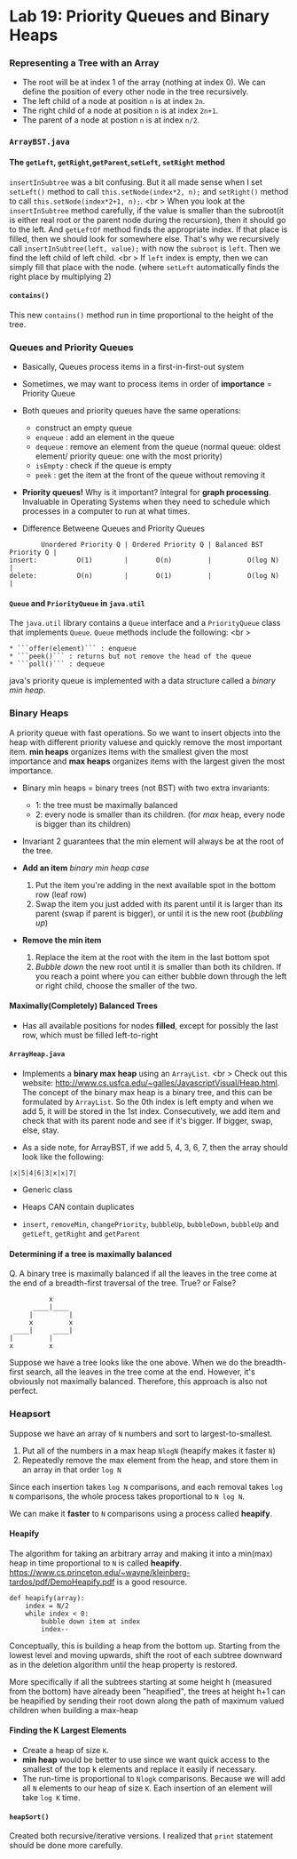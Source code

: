 Lab 19: Priority Queues and Binary Heaps
===

### Representing a Tree with an Array

* The root will be at index 1 of the array (nothing at index 0). We can define the position of every other node in the tree recursively.
* The left child of a node at position ```n``` is at index ```2n```.
* The right child of a node at position ```n``` is at index ```2n+1```.
* The parent of a node at postion ```n``` is at index ```n/2```.

### ```ArrayBST.java```

#### The ```getLeft```, ```getRight```,```getParent```,```setLeft```, ```setRight``` method
```insertInSubtree``` was a bit confusing. But it all made sense when I set ```setLeft()``` method to call ```this.setNode(index*2, n);``` and ```setRight()``` method to call ```this.setNode(index*2+1, n);```. <br \>
When you look at the ```insertInSubtree``` method carefully, if the value is smaller than the subroot(it is either real root or the parent node during the recursion), then it should go to the left. And ```getLeftOf``` method finds the appropriate index. If that place is filled, then we should look for somewhere else. That's why we recursively call ```insertInSubtree(left, value);``` with now the ```subroot``` is ```left```.  Then we find the left child of left child. <br \>
If ```left``` index is empty, then we can simply fill that place with the node. (where ```setLeft``` automatically finds the right place by multiplying 2)

#### ```contains()``` 
This new ```contains()``` method run in time proportional to the height of the tree. 

### Queues and Priority Queues
* Basically, Queues process items in a first-in-first-out system
* Sometimes, we may want to process items in order of **importance** = Priority Queue
* Both queues and priority queues have the same operations:
    * construct an empty queue
    * ```enqueue``` : add an element in the queue
    * ```dequeue``` : remove an element from the queue (normal queue: oldest element/ priority queue: one with the most priority)
    * ```isEmpty``` : check if the queue is empty
    * ```peek``` : get the item at the front of the queue without removing it

* **Priority queues!** Why is it important? Integral for **graph processing**. Invaluable in Operating Systems when they need to schedule which processes in a computer to run at what times.

* Difference Betweene Queues and Priority Queues

```
        Unordered Priority Q | Ordered Priority Q | Balanced BST Priority Q |
insert:          O(1)        |       O(n)         |         O(log N)        |
delete:          O(n)        |       O(1)         |         O(log N)        |
```

#### ```Queue``` and ```PriorityQueue``` in ```java.util```
The ```java.util``` library contains a ```Queue``` interface and a ```PriorityQueue``` class that implements ```Queue```. ```Queue``` methods include the following: <br \>

    * ```offer(element)``` : enqueue
    * ```peek()``` : returns but not remove the head of the queue
    * ```poll()``` : dequeue

java's priority queue is implemented with a data structure called a *binary min heap*.

### Binary Heaps
A priority queue with fast operations. So we want to insert objects into the heap with different priority valuese and quickly remove the most important item. **min heaps** organizes items with the smallest given the most importance and **max heaps** organizes items with the largest given the most importance.

* Binary min heaps = binary trees (not BST) with two extra invariants:
    * 1: the tree must be maximally balanced
    * 2: every node is smaller than its children. (for *max* heap, every node is bigger than its children)

* Invariant 2 guarantees that the min element will always be at the root of the tree.

* **Add an item** *binary min heap case*
    1. Put the item you're adding in the next available spot in the bottom row (leaf row)
    2. Swap the item you just added with its parent until it is larger than its parent (swap if parent is bigger), or until it is the new root (*bubbling up*)

* **Remove the min item** 
    1. Replace the item at the root with the item in the last bottom spot
    2. *Bubble down* the new root until it is smaller than both its children. If you reach a point where you can either bubble down through the left or right child, choose the smaller of the two.

#### Maximally(Completely) Balanced Trees
* Has all available positions for nodes **filled**, except for possibly the last row, which must be filled left-to-right

#### ```ArrayHeap.java```

* Implements a **binary max heap** using an ```ArrayList```. <br \> 
Check out this website: http://www.cs.usfca.edu/~galles/JavascriptVisual/Heap.html. The concept of the binary max heap is a binary tree, and this can be formulated by ```ArrayList```. So the 0th index is left empty and when we add 5, it will be stored in the 1st index. Consecutively, we add item and check that with its parent node and see if it's bigger. If bigger, swap, else, stay. 

* As a side note, for ArrayBST, if we add 5, 4, 3, 6, 7, then the array should look like the following: 

```
|x|5|4|6|3|x|x|7|
```

* Generic class 
* Heaps CAN contain duplicates

* ```insert```, ```removeMin```, ```changePriority```, ```bubbleUp```, ```bubbleDown```, ```bubbleUp``` and ```getLeft```, ```getRight``` and ```getParent```

#### Determining if a tree is maximally balanced
Q. A binary tree is maximally balanced if all the leaves in the tree come at the end of a breadth-first traversal of the tree. True? or False? 
```
          x
      ____|____
     |         |
     x         x
 ____|     ____|
|         |
x         x
```

Suppose we have a tree looks like the one above. When we do the breadth-first search, all the leaves in the tree come at the end. However, it's obviously not maximally balanced. Therefore, this approach is also not perfect.

### Heapsort
Suppose we have an array of ```N``` numbers and sort to largest-to-smallest. 

1. Put all of the numbers in a max heap ```NlogN``` (heapify makes it faster ```N```)
2. Repeatedly remove the max element from the heap, and store them in an array in that order ```log N```

Since each insertion takes ```log N``` comparisons, and each removal takes ```log N``` comparisons, the whole process takes proportional to ```N log N```.

We can make it **faster** to ```N``` comparisons using a process called **heapify**.

#### Heapify
The algorithm for taking an arbitrary array and making it into a min(max) heap in time proportional to ```N``` is called **heapify**. https://www.cs.princeton.edu/~wayne/kleinberg-tardos/pdf/DemoHeapify.pdf is a good resource.

```
def heapify(array):
    index = N/2
    while index < 0:
        bubble down item at index
        index--
```

Conceptually, this is building a heap from the bottom up. Starting from the lowest level and moving upwards, shift the root of each subtree downward as in the deletion algorithm until the heap property is restored. 

More specifically if all the subtrees starting at some height h (measured from the bottom) have already been "heapified", the trees at height h+1 can be heapified by sending their root down along the path of maximum valued children when building a max-heap

#### Finding the K Largest Elements
* Create a heap of size ```K```. 
* **min heap** would be better to use since we want quick access to the smallest of the top k elements and replace it easily if necessary.
* The run-time is proportional to ```Nlogk``` comparisons. Because we will add all ```N``` elements to our heap of size ```K```. Each insertion of an element will take ```log K``` time.

#### ```heapSort()```
Created both recursive/iterative versions. I realized that ```print``` statement should be done more carefully. 










